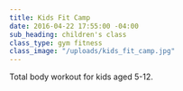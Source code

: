 ```yaml
---
title: Kids Fit Camp
date: 2016-04-22 17:55:00 -04:00
sub_heading: children's class
class_type: gym fitness
class_image: "/uploads/kids_fit_camp.jpg"
---
```


Total body workout for kids aged 5-12.
